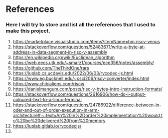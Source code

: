 # References

### Here I will try to store and list all the references that I used to make this project. 

1) https://marketplace.visualstudio.com/items?itemName=hm.riscv-venus
2) https://stackoverflow.com/questions/52483671/write-a-byte-at-address-in-data-segment-in-risc-v-assembly
3) https://en.wikipedia.org/wiki/Euclidean_algorithm
4) https://web.eecs.utk.edu/~smarz1/courses/ece356/notes/assembly/
5) https://github.com/TheThirdOne/rars
6) https://luplab.cs.ucdavis.edu/2022/06/03/rvcodec-js.html
7) https://www.eg.bucknell.edu/~csci206/riscv-converter/index.html
8) https://www.chibialiens.com/riscv/
9) https://danielmangum.com/posts/risc-v-bytes-intro-instruction-formats/
10) https://stackoverflow.com/questions/2616906/how-do-i-output-coloured-text-to-a-linux-terminal
11) https://stackoverflow.com/questions/24786922/difference-between-in-oder-and-out-of-order-execution-in-arm-architecture#:~:text=An%20in%2Dorder%20implementation%20would,to%20be%20delivered%20from%20memory.
12) https://luplab.gitlab.io/rvcodecjs/
13) 